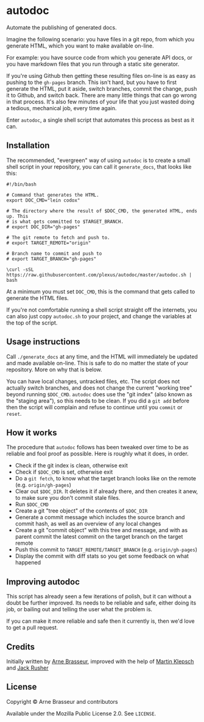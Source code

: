 # autodoc

Automate the publishing of generated docs.

Imagine the following scenario: you have files in a git repo, from which you generate HTML, which you want to make available on-line.

For example: you have source code from which you generate API docs, or you have markdown files that you run through a static site generator.

If you're using Github then getting these resulting files on-line is as easy as pushing to the `gh-pages` branch. This isn't hard, but you have to first generate the HTML, put it aside, switch branches, commit the change, push it to Github, and switch back. There are many little things that can go wrong in that process. It's also few minutes of your life that you just wasted doing a tedious, mechanical job, every time again.

Enter `autodoc`, a single shell script that automates this process as best as it can.

## Installation

The recommended, "evergreen" way of using `autodoc` is to create a small shell script in your repository, you can call it `generate_docs`, that looks like this:

``` shell
#!/bin/bash

# Command that generates the HTML.
export DOC_CMD="lein codox"

# The directory where the result of $DOC_CMD, the generated HTML, ends up. This
# is what gets committed to $TARGET_BRANCH.
# export DOC_DIR="gh-pages"

# The git remote to fetch and push to. 
# export TARGET_REMOTE="origin"

# Branch name to commit and push to
# export TARGET_BRANCH="gh-pages"

\curl -sSL https://raw.githubusercontent.com/plexus/autodoc/master/autodoc.sh | bash
```

At a minimum you must set `DOC_CMD`, this is the command that gets called to generate the HTML files.

If you're not comfortable running a shell script straight off the internets, you
can also just copy `autodoc.sh` to your project, and change the variables at the
top of the script.

## Usage instructions

Call `./generate_docs` at any time, and the HTML will immediately be updated and made available on-line. This is safe to do no matter the state of your repository. More on why that is below.

You can have local changes, untracked files, etc. The script does not actually switch branches, and does not change the current "working tree" beyond running `$DOC_CMD`. `autodoc` does use the "git index" (also known as the "staging area"), so this needs to be clean. If you did a `git add` before then the script will complain and refuse to continue until you `commit` or `reset`.

## How it works

The procedure that `autodoc` follows has been tweaked over time to be as reliable and fool proof as possible. Here is roughly what it does, in order.

- Check if the git index is clean, otherwise exit
- Check if `$DOC_CMD` is set, otherwise exit
- Do a `git fetch`, to know what the target branch looks like on the remote (e.g. `origin/gh-pages`)
- Clear out `$DOC_DIR`. It deletes it if already there, and then creates it anew, to make sure you don't commit stale files.
- Run `$DOC_CMD`
- Create a git "tree object" of the contents of `$DOC_DIR`
- Generate a commit message which includes the source branch and commit hash, as well as an overview of any local changes
- Create a git "commit object" with this tree and message, and with as parent commit the latest commit on the target branch on the target remote
- Push this commit to `TARGET_REMOTE/TARGET_BRANCH` (e.g. `origin/gh-pages`)
- Display the commit with diff stats so you get some feedback on what happened

## Improving autodoc

This script has already seen a few iterations of polish, but it can without a doubt be further improved. Its needs to be reliable and safe, either doing its job, or bailing out and telling the user what the problem is.

If you can make it more reliable and safe then it currently is, then we'd love to get a pull request.

## Credits

Initially written by [Arne Brasseur](https://twitter.com/plexus), improved with the help of [Martin Klepsch](http://twitter.com/jackrusher/) and [Jack Rusher](http://twitter.com/martinklepsch/)

## License

Copyright &copy; Arne Brasseur and contributors

Available under the Mozilla Public License 2.0. See `LICENSE`.
